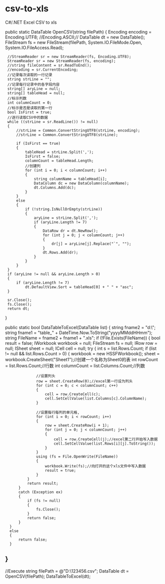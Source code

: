 # csv-to-xls
C#/.NET Excel CSV to xls


  public static DataTable OpenCSV(string filePath)
 {
     Encoding encoding = Encoding.UTF8; //Encoding.ASCII;//
     DataTable dt = new DataTable();
     FileStream fs = new FileStream(filePath, System.IO.FileMode.Open, System.IO.FileAccess.Read);

     //StreamReader sr = new StreamReader(fs, Encoding.UTF8);
     StreamReader sr = new StreamReader(fs, encoding);
     //string fileContent = sr.ReadToEnd();
     //encoding = sr.CurrentEncoding;
     //记录每次读取的一行记录
     string strLine = "";
     //记录每行记录中的各字段内容
     string[] aryLine = null;
     string[] tableHead = null;
     //标示列数
     int columnCount = 0;
     //标示是否是读取的第一行
     bool IsFirst = true;
     //逐行读取CSV中的数据
     while ((strLine = sr.ReadLine()) != null)
     {
         //strLine = Common.ConvertStringUTF8(strLine, encoding);
         //strLine = Common.ConvertStringUTF8(strLine);

         if (IsFirst == true)
         {
             tableHead = strLine.Split(',');
             IsFirst = false;
             columnCount = tableHead.Length;
             //创建列
             for (int i = 0; i < columnCount; i++)
             {
                 string columnName = tableHead[i];
                 DataColumn dc = new DataColumn(columnName);
                 dt.Columns.Add(dc);
             }
         }
         else
         {
             if (!string.IsNullOrEmpty(strLine))
             {
                 aryLine = strLine.Split(',');
                 if (aryLine.Length != 7)
                 {
                     DataRow dr = dt.NewRow();
                     for (int j = 0; j < columnCount; j++)
                     {
                         dr[j] = aryLine[j].Replace("`", "");
                     }
                     dt.Rows.Add(dr);
                 }
             }
         }
     }
     if (aryLine != null && aryLine.Length > 0)
     {
         if (aryLine.Length != 7)
             dt.DefaultView.Sort = tableHead[0] + " " + "asc";
     }

     sr.Close();
     fs.Close();
     return dt;
 }

public static bool DataTableToExcel(DataTable list)
  {
      string fname2 = "d:\\";
      string fname1 = "table_" + DateTime.Now.ToString("yyyyMMddHHmm");
      string FileName = fname2 + fname1 + ".xls";
      if (!File.Exists(FileName))
      {
          bool result = false;
          IWorkbook workbook = null;
          FileStream fs = null;
          IRow row = null;
          ISheet sheet = null;
          ICell cell = null;
          try
          {
              int s = list.Rows.Count;
              if (list != null && list.Rows.Count > 0)
              {
                  workbook = new HSSFWorkbook();
                  sheet = workbook.CreateSheet("Sheet1");//创建一个名称为Sheet0的表
                  int rowCount = list.Rows.Count;//行数
                  int columnCount = list.Columns.Count;//列数

                  //设置列头
                  row = sheet.CreateRow(0);//excel第一行设为列头
                  for (int c = 0; c < columnCount; c++)
                  {
                      cell = row.CreateCell(c);
                      cell.SetCellValue(list.Columns[c].ColumnName);
                  }

                  //设置每行每列的单元格,
                  for (int i = 0; i < rowCount; i++)
                  {
                      row = sheet.CreateRow(i + 1);
                      for (int j = 0; j < columnCount; j++)
                      {
                          cell = row.CreateCell(j);//excel第二行开始写入数据
                          cell.SetCellValue(list.Rows[i][j].ToString());
                      }
                  }
                  using (fs = File.OpenWrite(FileName))
                  {
                      workbook.Write(fs);//向打开的这个xls文件中写入数据
                      result = true;
                  }
              }
              return result;
          }
          catch (Exception ex)
          {
              if (fs != null)
              {
                  fs.Close();
              }
              return false;
          }
      }
      else
      {
          return false;
      }
  }
-------------------------
//Execute
string filePath = @"D:\123456.csv";
DataTable dt = OpenCSV(filePath);
DataTableToExcel(dt);
